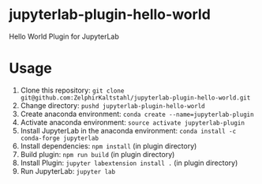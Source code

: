 # jupyterlab-plugin-hello-world
Hello World Plugin for JupyterLab

# Usage
1. Clone this repository: `git clone git@github.com:ZelphirKaltstahl/jupyterlab-plugin-hello-world.git`
2. Change directory: `pushd jupyterlab-plugin-hello-world`
3. Create anaconda environment: `conda create --name=jupyterlab-plugin`
4. Activate anaconda environment: `source activate jupyterlab-plugin`
5. Install JupyterLab in the anaconda environment: `conda install -c conda-forge jupyterlab`
6. Install dependencies: `npm install` (in plugin directory)
7. Build plugin: `npm run build` (in plugin directory)
8. Install Plugin: `jupyter labextension install .` (in plugin directory)
9. Run JupyterLab: `jupyter lab`
